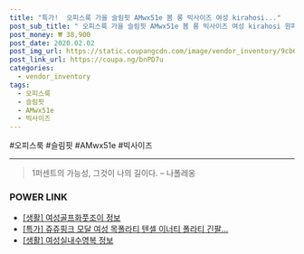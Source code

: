 ```yaml
--- 
title: "특가!  오피스룩 가을 슬림핏 AMwx51e 봄 롱 빅사이즈 여성 kirahosi..." 
post_sub_title: " 오피스룩 가을 슬림핏 AMwx51e 봄 롱 빅사이즈 여성 kirahosi 원피스" 
post_money: ₩ 38,900 
post_date: 2020.02.02 
post_img_url: https://static.coupangcdn.com/image/vendor_inventory/9cb6/d1304ec0ffe4a12dd20b3f821ba06014a5c6a4fb023629b9eff2b96e461e.jpg 
post_link_url: https://coupa.ng/bnPD7u 
categories: 
  - vendor_inventory 
tags: 
  - 오피스룩 
  - 슬림핏 
  - AMwx51e 
  - 빅사이즈 
--- 
```

  #오피스룩 #슬림핏 #AMwx51e #빅사이즈 
<hr> 

> 1퍼센트의 가능성, 그것이 나의 길이다. – 나폴레옹 


### POWER LINK

* <a href="https://blog.naver.com/santokki14/221767822647" target="_blank"> [생활] 여성골프화풋조이 정보 </a>
* <a href="https://blog.naver.com/sakai111/221790079049" target="_blank">[특가] 쥬쥬핑크 모달 여성 목폴라티 텐셀 이너티 폴라티 긴팔...</a>
* <a href="https://blog.naver.com/santokki14/221774996444" target="_blank"> [생활] 여성실내수영복 정보 </a>
